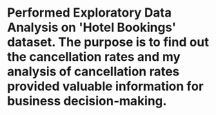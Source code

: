 # Performed Exploratory Data Analysis on 'Hotel Bookings' dataset. The purpose is to find out the cancellation rates and my analysis of cancellation rates provided valuable information for business decision-making.
